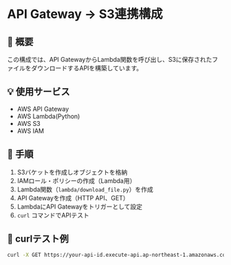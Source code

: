 # API Gateway → S3連携構成

## 📌 概要

この構成では、API GatewayからLambda関数を呼び出し、S3に保存されたファイルをダウンロードするAPIを構築しています。

## 💡 使用サービス

- AWS API Gateway
- AWS Lambda(Python)
- AWS S3
- AWS IAM

## 📝 手順

1. S3バケットを作成しオブジェクトを格納
2. IAMロール・ポリシーの作成（Lambda用）
3. Lambda関数（`lambda/download_file.py`）を作成
4. API Gatewayを作成（HTTP API、GET）
5. LambdaにAPI Gatewayをトリガーとして設定
6. `curl` コマンドでAPIテスト

## 🧪 curlテスト例

```bash
curl -X GET https://your-api-id.execute-api.ap-northeast-1.amazonaws.com/dev/download
